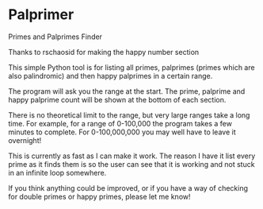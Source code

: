Palprimer
=========

Primes and Palprimes Finder

Thanks to rschaosid for making the happy number section

This simple Python tool is for listing all primes, palprimes (primes which are also palindromic) and then happy palprimes in a certain range. 

The program will ask you the range at the start. The prime, palprime and happy palprime count will be shown at the bottom of 
each section.

There is no theoretical limit to the range, but very large ranges take a long time. For example, for a range of 0-100,000 
the program takes a few minutes to complete. For 0-100,000,000 you may well have to leave it overnight!

This is currently as fast as I can make it work. The reason I have it list every prime as it finds them is so the user can
see that it is working and not stuck in an infinite loop somewhere.

If you think anything could be improved, or if you have a way of checking for double primes or happy primes, please let me know!
